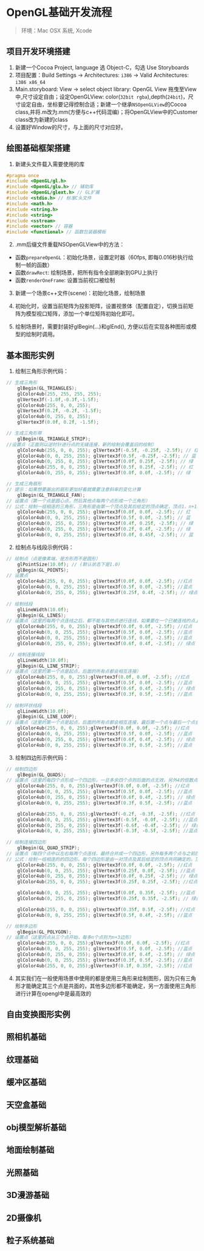 # OpenGL基础开发流程

> 环境：Mac OSX 系统, Xcode

## 项目开发环境搭建

1. 新建一个Cocoa Project, language 选 Object-C，勾选 Use Storyboards
2. 项目配置：Build Settings -> Architectures: `i386` -> Valid Architectures: `i386 x86_64`
3. Main.storyboard: View -> select object library: OpenGL View 拖曳至View中,尺寸设定自由；设定OpenGLView: color(`32bit rgba`),depth(`24bit`)，尺寸设定自由，坐标要记得控制合适；新建一个继承`NSOpenGLView`的Cocoa class,并将.m改为.mm(方便与c++代码混编)；将OpenGLView中的Customer class改为新建的class
4. 设置好Window的尺寸，与上面的尺寸对应好。

## 绘图基础框架搭建

1. 新建头文件载入需要使用的库
  ``` c++
  #pragma once
  #include <OpenGL/gl.h>
  #include <OpenGL/glu.h> // 辅助库
  #include <OpenGL/glext.h> // GL扩展
  #include <stdio.h> // 标准C头文件
  #include <math.h>
  #include <string.h>
  #include <string>
  #include <sstream>
  #include <vector> // 容器
  #include <functional> // 函数包装器模板
  ```
2. .mm后缀文件重载NSOpenGLView中的方法：

  * 函数`prepareOpenGL`：初始化场景，设置定时器（60fps, 即每0.016秒执行绘制一帧的函数）
  * 函数`drawRect`: 绘制场景，把所有指令全部刷新到GPU上执行
  * 函数`renderOneFrame`: 设置当前视口被绘制

3. 新建一个场景c++文件(scene)：初始化场景，绘制场景

4. 初始化时，设置当前矩阵为投影矩阵，设置视景体（配置自定），切换当前矩阵为模型视口矩阵，添加一个单位矩阵初始化即可。

5. 绘制场景时，需要封装好glBegin(...)和glEnd(), 方便以后在实现各种图形或模型的绘制时调用。

## 基本图形实例

1. 绘制三角形示例代码：
``` c++
// 生成三角形
    glBegin(GL_TRIANGLES);
    glColor4ub(255, 255, 255, 255);
    glVertex3f(-1.0f,-0.3f,-1.5f);
    glColor4ub(255, 0, 0, 255);
    glVertex3f(0.2f, -0.2f, -1.5f);
    glColor4ub(0, 255, 0, 255);
    glVertex3f(0.0f, 0.2f, -1.5f);

// 生成三角形带
    glBegin(GL_TRIANGLE_STRIP);
//设置点（正面则以逆时针进行点的无缝连接，新的绘制会覆盖旧的绘制）
    glColor4ub(255, 0, 0, 255); glVertex3f(-0.5f, -0.25f, -2.5f); // 红
    glColor4ub(0, 0, 255, 255); glVertex3f(0.5f, -0.25f, -2.5f); // 蓝
    glColor4ub(0, 255, 0, 255); glVertex3f(0.0f, 0.25f, -2.5f); // 绿
    glColor4ub(255, 0, 0, 255); glVertex3f(0.5f, 0.25f, -2.5f); // 红
    glColor4ub(0, 255, 0, 255); glVertex3f(0.0f, 0.0f, -2.5f); // 绿

// 生成三角扇形
// 提示：如果想要画出的扇形更加好看就需要注意斜率的变化计算
    glBegin(GL_TRIANGLE_FAN);
// 设置点（第一个点是圆心点，然后其他点每两个点形成一个三角形）
// 公式：绘制一组相连的三角形，三角形是由第一个顶点及其后给定的顶点确定，顶点1，n+1与n+2定义了第n个三角形，共绘制了N-2个三角形
    glColor4ub(255, 0, 0, 255); glVertex3f(0.0f, 0.0f, -2.5f); // 红
    glColor4ub(0, 0, 255, 255); glVertex3f(0.5f, 0.0f, -2.5f); // 蓝
    glColor4ub(0, 255, 0, 255); glVertex3f(0.4f, 0.25f, -2.5f); // 绿
    glColor4ub(0, 255, 0, 255); glVertex3f(0.2f, 0.4f, -2.5f); // 绿
    glColor4ub(0, 0, 255, 255); glVertex3f(0.0f, 0.45f, -2.5f); // 蓝
```
  
2. 绘制点与线段示例代码：
  ```c++
  // 绘制点（点是像素端，是方形而不是圆形）
      glPointSize(10.0f); // (默认状态下是1.0)
      glBegin(GL_POINTS);
  // 设置点
      glColor4ub(255, 0, 0, 255); glVertex3f(0.0f, 0.0f, -2.5f); //红点
      glColor4ub(0, 0, 255, 255); glVertex3f(0.5f, 0.0f, -2.5f); //蓝点
      glColor4ub(0, 255, 0, 255); glVertex3f(0.25f, 0.4f, -2.5f); // 绿点
      
  // 绘制线段
      glLineWidth(10.0f);
      glBegin(GL_LINES);
  // 设置点（这里的每两个点连线之后，都不能与其他点进行连线，如果要在一个已被连线的点上延伸其他线段，必须新建一个与该坐标相同的点）
      glColor4ub(255, 0, 0, 255); glVertex3f(0.0f, 0.0f, -2.5f); //红点
      glColor4ub(0, 0, 255, 255); glVertex3f(0.5f, 0.0f, -2.5f); //蓝点
      glColor4ub(0, 0, 255, 255); glVertex3f(0.5f, 0.0f, -2.5f); //蓝点 （这里会有中断的痕迹）
      glColor4ub(0, 255, 0, 255); glVertex3f(0.6f, 0.4f, -2.5f); // 绿点    
  
   // 绘制连接线段
      glLineWidth(10.0f);
      glBegin(GL_LINE_STRIP);
  // 设置点（这里的第一个点是起点，后面的所有点都会相互连接）
      glColor4ub(255, 0, 0, 255);glVertex3f(0.0f, 0.0f, -2.5f); //红点
      glColor4ub(0, 0, 255, 255); glVertex3f(0.5f, 0.0f, -2.5f); //蓝点
      glColor4ub(0, 255, 0, 255); glVertex3f(0.6f, 0.4f, -2.5f); // 绿点
      glColor4ub(0, 0, 255, 255); glVertex3f(0.3f, 0.5f, -2.5f); //蓝点
      
  // 绘制环状线段
      glLineWidth(10.0f);
      glBegin(GL_LINE_LOOP);
  // 设置点（这里的第一个点是起点，后面的所有点都会相互连接，最后第一个点与最后一个点会自动相连）
      glColor4ub(255, 0, 0, 255);glVertex3f(0.0f, 0.0f, -2.5f); //红点
      glColor4ub(0, 0, 255, 255); glVertex3f(0.5f, 0.0f, -2.5f); //蓝点
      glColor4ub(0, 255, 0, 255); glVertex3f(0.6f, 0.4f, -2.5f); // 绿点
      glColor4ub(0, 0, 255, 255); glVertex3f(0.3f, 0.5f, -2.5f); //蓝点    
  ```
  
3. 绘制四边形示例代码：
  ``` c++
  // 绘制四边形
      glBegin(GL_QUADS);
  // 设置点（这里的每四个点形成一个四边形，一旦多余四个点则后面的点无效，另外4的倍数点也是可以生效的，每4个点一个四边形）
      glColor4ub(255, 0, 0, 255);glVertex3f(0.0f, 0.0f, -2.5f); //红点
      glColor4ub(0, 0, 255, 255); glVertex3f(0.5f, 0.0f, -2.5f); //蓝点
      glColor4ub(0, 255, 0, 255); glVertex3f(0.6f, 0.4f, -2.5f); // 绿点
      glColor4ub(0, 0, 255, 255); glVertex3f(0.3f, 0.5f, -2.5f); //蓝点

      glColor4ub(255, 0, 0, 255);glVertex3f(-0.2f, -0.3f, -2.5f); //红点
      glColor4ub(0, 0, 255, 255); glVertex3f(-0.5f, -0.0f, -2.5f); //蓝点
      glColor4ub(0, 255, 0, 255); glVertex3f(-0.6f, -0.4f, -2.5f); // 绿点
      glColor4ub(0, 0, 255, 255); glVertex3f(-0.3f, -0.5f, -2.5f); //蓝点
      
  // 绘制连接四边形
      glBegin(GL_QUAD_STRIP);
  // 设置点（每四个点中以左右每两个点连线，最终合并成一个四边形，另外每多两个点与之前四个点中的后两个点合成一个四边形，因此他们都是相互连接的）
  // 公式：绘制一组相连的的四边形。每个四边形是由一对顶点及其后给定的顶点共同确定的。顶点2n-1,2n,2n+2和2n+1定义了第n个四边形，总共绘制了n/2 - 1 个四边形
      glColor4ub(255, 0, 0, 255); glVertex3f(0.0f, 0.0f, -2.5f); //红点
      glColor4ub(0, 0, 255, 255); glVertex3f(0.25f, 0.0f, -2.5f); //蓝点
      glColor4ub(0, 255, 0, 255); glVertex3f(0.0f, 0.25f, -2.5f); // 绿点
      glColor4ub(255, 0, 0, 255); glVertex3f(0.25f, 0.25f, -2.5f); //红点

      glColor4ub(0, 0, 255, 255); glVertex3f(0.0f, 0.35f, -2.5f); //蓝点
      glColor4ub(0, 255, 0, 255); glVertex3f(0.25f, 0.35f, -2.5f); // 绿点

      glColor4ub(255, 0, 0, 255); glVertex3f(0.35f, 0.5f, -2.5f); //红点
      glColor4ub(0, 0, 255, 255); glVertex3f(0.5f, 0.4f, -2.5f); //蓝点  
  
  // 绘制多边形
      glBegin(GL_POLYGON);
  // 设置点（这里的点从三个点开始，每多n个点则为n+3边形）
      glColor4ub(255, 0, 0, 255);glVertex3f(0.0f, 0.0f, -2.5f); //红点
      glColor4ub(0, 0, 255, 255); glVertex3f(0.5f, 0.0f, -2.5f); //蓝点
      glColor4ub(0, 255, 0, 255); glVertex3f(0.6f, 0.4f, -2.5f); // 绿点
      glColor4ub(0, 0, 255, 255); glVertex3f(0.3f, 0.5f, -2.5f); //蓝点
      glColor4ub(255, 0, 0, 255);glVertex3f(0.1f, 0.35f, -2.5f); //红点
  
  ```
4. 其实我们在一般使用场景中使用的都是使用三角形来绘制图形，因为只有三角形才能确定其三个点是共面的，其他多边形都不能确定，另一方面使用三角形进行计算在opengl中是最高效的
  
## 自由变换图形实例

## 照相机基础

## 纹理基础

## 缓冲区基础

## 天空盒基础

## obj模型解析基础

## 地面绘制基础

## 光照基础

## 3D漫游基础

## 2D摄像机

## 粒子系统基础
